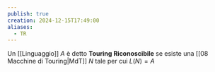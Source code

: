 ```yaml
---
publish: true
creation: 2024-12-15T17:49:00
aliases:
  - TR
---
```

Un [[Linguaggio]] $A$ è detto **Touring Riconoscibile** se esiste una [[08 Macchine di Touring|MdT]] $N$ tale per cui $L(N)=A$ 